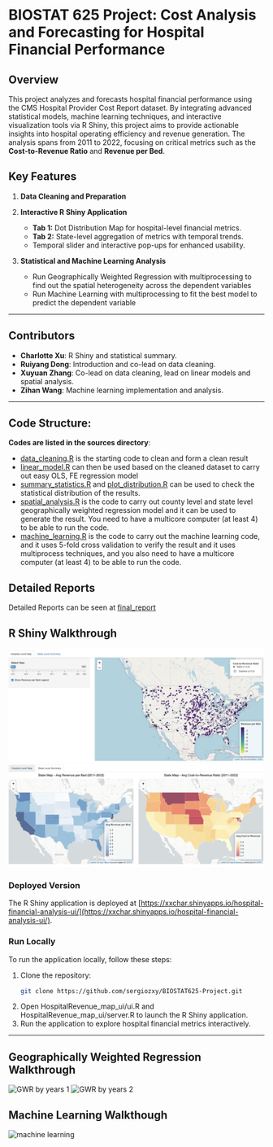 # BIOSTAT 625 Project: Cost Analysis and Forecasting for Hospital Financial Performance

## Overview

This project analyzes and forecasts hospital financial performance using the CMS Hospital Provider Cost Report dataset. By integrating advanced statistical models, machine learning techniques, and interactive visualization tools via R Shiny, this project aims to provide actionable insights into hospital operating efficiency and revenue generation. The analysis spans from 2011 to 2022, focusing on critical metrics such as the **Cost-to-Revenue Ratio** and **Revenue per Bed**.

## Key Features

1. **Data Cleaning and Preparation**

2. **Interactive R Shiny Application**
   - **Tab 1:** Dot Distribution Map for hospital-level financial metrics.
   - **Tab 2:** State-level aggregation of metrics with temporal trends.
   - Temporal slider and interactive pop-ups for enhanced usability.

3. **Statistical and Machine Learning Analysis**
   - Run Geographically Weighted Regression with multiprocessing to find out the spatial heterogeneity across the dependent variables
   - Run Machine Learning with multiprocessing to fit the best model to predict the dependent variable

---

## Contributors

- **Charlotte Xu**: R Shiny and statistical summary.
- **Ruiyang Dong**: Introduction and co-lead on data cleaning.
- **Xuyuan Zhang**: Co-lead on data cleaning, lead on linear models and spatial analysis.
- **Zihan Wang**: Machine learning implementation and analysis.

---

## Code Structure:

**Codes are listed in the sources directory**:

- [data_cleaning.R](https://github.com/sergiozxy/BIOSTAT625-Project/blob/main/sources/data_cleaning.R) is the starting code to clean and form a clean result
- [linear_model.R](https://github.com/sergiozxy/BIOSTAT625-Project/blob/main/sources/linear_model.R) can then be used based on the cleaned dataset to carry out easy OLS, FE regression model
- [summary_statistics.R](https://github.com/sergiozxy/BIOSTAT625-Project/blob/main/sources/linear_model.R) and [plot_distribution.R](https://github.com/sergiozxy/BIOSTAT625-Project/blob/main/sources/plot_distribution.R) can be used to check the statistical distribution of the results.
- [spatial_analysis.R](https://github.com/sergiozxy/BIOSTAT625-Project/blob/main/sources/linear_model.R) is the code to carry out county level and state level geographically weighted regression model and it can be used to generate the result. You need to have a multicore computer (at least 4) to be able to run the code.
- [machine_learning.R](https://github.com/sergiozxy/BIOSTAT625-Project/blob/main/sources/machine_learning.R) is the code to carry out the machine learning code, and it uses 5-fold cross validation to verify the result and it uses multiprocess techniques, and you also need to have a multicore computer (at least 4) to be able to run the code.

## Detailed Reports

Detailed Reports can be seen at [final_report](https://github.com/sergiozxy/BIOSTAT625-Project/blob/main/final_report/final_report.pdf)

## R Shiny Walkthrough

![Shiny Tab 1 Preview](HospitalRevenue_map_ui/Shiny_t1.png)
![Shiny Tab 2 Preview](HospitalRevenue_map_ui/Shiny_t2.png)

### Deployed Version
The R Shiny application is deployed at [https://xxchar.shinyapps.io/hospital-financial-analysis-ui/](https://xxchar.shinyapps.io/hospital-financial-analysis-ui/).

### Run Locally
To run the application locally, follow these steps:
1. Clone the repository:
   ```bash
   git clone https://github.com/sergiozxy/BIOSTAT625-Project.git
   ```
2. Open HospitalRevenue_map_ui/ui.R and HospitalRevenue_map_ui/server.R to launch the R Shiny application.
3. Run the application to explore hospital financial metrics interactively.


---

## Geographically Weighted Regression Walkthrough

![GWR by years 1](figures/GWR_Total_Discharges_2012.png)
![GWR by years 2](figures/GWR_Total_Discharges_2021.png)

## Machine Learning Walkthough

![machine learning](figures/top_10_influential_variables.png)   
  
